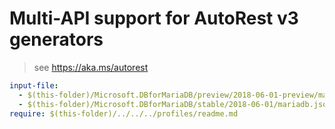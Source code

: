 # Multi-API support for AutoRest v3 generators

> see https://aka.ms/autorest

``` yaml $(enable-multi-api)
input-file:
  - $(this-folder)/Microsoft.DBforMariaDB/preview/2018-06-01-preview/mariadb.json
  - $(this-folder)/Microsoft.DBforMariaDB/stable/2018-06-01/mariadb.json
require: $(this-folder)/../../../profiles/readme.md
```
